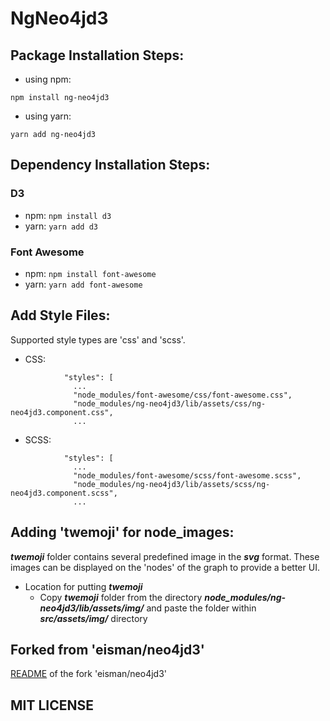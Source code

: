 # NgNeo4jd3

## Package Installation Steps:

- using npm:
```
npm install ng-neo4jd3
```

- using yarn:
```
yarn add ng-neo4jd3
```

## Dependency Installation Steps:

### D3
- npm: `npm install d3`
- yarn: `yarn add d3`

### Font Awesome
- npm: `npm install font-awesome`
- yarn: `yarn add font-awesome`


## Add Style Files:

Supported style types are 'css' and 'scss'.

- CSS:
```
            "styles": [
              ...
              "node_modules/font-awesome/css/font-awesome.css",
              "node_modules/ng-neo4jd3/lib/assets/css/ng-neo4jd3.component.css",
              ...
```

- SCSS:
```
            "styles": [
              ...
              "node_modules/font-awesome/scss/font-awesome.scss",
              "node_modules/ng-neo4jd3/lib/assets/scss/ng-neo4jd3.component.scss",
              ...
```


## Adding 'twemoji' for node_images:

***twemoji*** folder contains several predefined image in the ***svg*** format. These images can be displayed on the 'nodes' of the graph to provide a better UI.

- Location for putting ***twemoji***
    - Copy ***twemoji*** folder from the directory ***node_modules/ng-neo4jd3/lib/assets/img/*** and paste the folder within ***src/assets/img/*** directory


## Forked from 'eisman/neo4jd3'

[README](README_FORKED.md) of the fork 'eisman/neo4jd3'

## MIT LICENSE